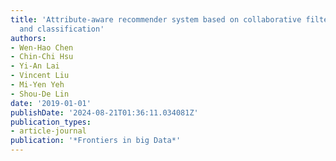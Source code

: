 ```yaml
---
title: 'Attribute-aware recommender system based on collaborative filtering: Survey
  and classification'
authors:
- Wen-Hao Chen
- Chin-Chi Hsu
- Yi-An Lai
- Vincent Liu
- Mi-Yen Yeh
- Shou-De Lin
date: '2019-01-01'
publishDate: '2024-08-21T01:36:11.034081Z'
publication_types:
- article-journal
publication: '*Frontiers in big Data*'
---
```

